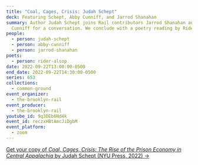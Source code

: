 ```yaml
---
title: "Coal, Cages, Crisis: Judah Schept"
deck: Featuring Schept, Abby Cunniff, and Jarrod Shanahan
summary: Author Judah Schept joins Rail contributors Jarrod Shanahan and Abby
  Cunniff for a conversation. We conclude with a poetry reading by Rider Alsop.
people:
  - person: judah-schept
  - person: abby-cunniff
  - person: jarrod-shanahan
poets:
  - person: rider-alsop
date: 2022-09-22T13:00:00-0500
end_date: 2022-09-22T14:30:00-0500
series: 653
collections:
  - common-ground
event_organizer:
  - the-brooklyn-rail
event_producer:
  - the-brooklyn-rail
youtube_id: 9q3DEb6Nd4k
event_id: reczxHBtAmcJiDgbM
event_platform:
  - zoom
---
```

[G﻿et your copy of *Coal, Cages, Crisis: The Rise of the Prison Economy in Central Appalachia* by Judah Schept (NYU Press, 2022) →](https://nyupress.org/9781479858972/coal-cages-crisis/)